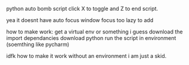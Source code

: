python auto bomb script click X to toggle and Z to end script.

yea it doesnt have auto focus window focus too lazy to add

how to make work:
get a virtual env or something i guess
download the import dependancies
download python
run the script in environment (soemthing like pycharm)

idfk how to make it work without an environment i am just a skid.
